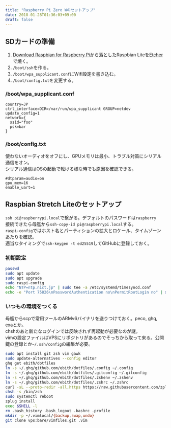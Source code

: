 ```yaml
---
title: "Raspberry Pi Zero Wのセットアップ"
date: 2018-01-28T01:36:03+09:00
draft: false
---
```


## SDカードの準備
1. [Download Raspbian for Raspberry Pi](https://www.raspberrypi.org/downloads/raspbian/)から落としたRaspbian Liteを[Etcher](https://etcher.io/)で焼く。  
2. `/boot/ssh`を作る。
3. `/boot/wpa_supplicant.conf`にWifi設定を書き込む。
4. `/boot/config.txt`を変更する。

### /boot/wpa\_supplicant.conf
```
country=JP
ctrl_interface=DIR=/var/run/wpa_supplicant GROUP=netdev
update_config=1
network={
  ssid="foo"
  psk=bar
}
```

### /boot/config.txt
使わないオーディオをオフにし、GPUメモリは最小、トラブル対策にシリアル通信をオン。  
シリアル通信はOSの起動で転ける様な時でも原因を確認できる。
```
#dtparam=audio=on
gpu_mem=16
enable_uart=1
```

## Raspbian Stretch Liteのセットアップ
`ssh pi@raspberrypi.local`で繋がる。デフォルトのパスワードは`raspberry`  
接続できたら母艦から`ssh-copy-id pi@raspberrypi.local`する。  
`raspi-config`ではホスト名とパーティションの拡大とロケール、タイムゾーンあたりを確認。  
適当なタイミングで`ssh-keygen -t ed25519`してGitHubに登録しておく。

### 初期設定
```sh
passwd
sudo apt update
sudo apt upgrade
sudo raspi-config
echo "NTP=ntp.nict.jp" | sudo tee -a /etc/systemd/timesyncd.conf
echo -e "Port 75826\nPasswordAuthentication no\nPermitRootLogin no" | sudo tee -a /etc/ssh/sshd_config
```

### いつもの環境をつくる
母艦からscpで常用ツールのARMv6バイナリを送りつけておく。peco, ghq, exaとか。  
chshのあと新たなログインでは反映されず再起動が必要なのが謎。  
vimの設定ファイルはVPSにリポジトリがあるのでそっちから取って来る。公開鍵の登録とか`~/.ssh/config`の編集が必要。
```sh
sudo apt install git zsh vim gawk
sudo update-alternatives --config editor
ghq get ebith/dotfiles
ln -s ~/.ghq/github.com/ebith/dotfiles/.config ~/.config
ln -s ~/.ghq/github.com/ebith/dotfiles/.gitconfig ~/.gitconfig
ln -s ~/.ghq/github.com/ebith/dotfiles/.zshenv ~/.zshenv
ln -s ~/.ghq/github.com/ebith/dotfiles/.zshrc ~/.zshrc
curl -sL --proto-redir -all,https https://raw.githubusercontent.com/zplug/installer/master/installer.zsh| zsh
chsh -s /bin/zsh
sudo systemctl reboot
zplug install
exec $SHELL -l
rm .bash_history .bash_logout .bashrc .profile
mkdir -p ~/.vimlocal/{backup,swap,undo}
git clone vps:bare/vimfiles.git .vim
```

